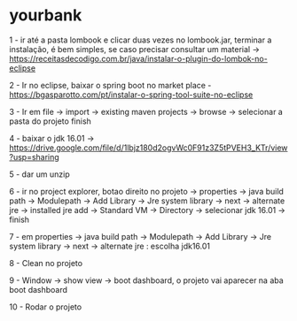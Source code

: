# yourbank

1 - ir até a pasta lombook e clicar duas vezes no lombook.jar, terminar a instalação, é bem simples, se caso precisar consultar um material -> https://receitasdecodigo.com.br/java/instalar-o-plugin-do-lombok-no-eclipse

2 - Ir no eclipse, baixar o spring boot no market place  - https://bgasparotto.com/pt/instalar-o-spring-tool-suite-no-eclipse

3 - Ir em file -> import -> existing maven projects -> browse -> selecionar a pasta do projeto finish

4 - baixar o jdk 16.01 -> https://drive.google.com/file/d/1lbjz180d2ogvWc0F91z3Z5tPVEH3_KTr/view?usp=sharing

5 - dar um unzip

6 - ir no project explorer, botao direito no projeto -> properties -> java build path -> Modulepath -> Add Library -> Jre system library -> next -> alternate jre -> installed jre 
add -> Standard VM -> Directory -> selecionar jdk 16.01 -> finish 

7 - em properties -> java build path -> Modulepath -> Add Library -> Jre system library -> next -> alternate jre : escolha jdk16.01

8 - Clean no projeto 

9 - Window -> show view -> boot dashboard, o projeto vai aparecer na aba boot dashboard 

10 - Rodar o projeto
